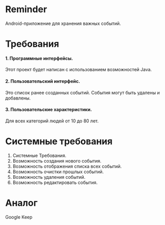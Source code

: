 # Reminder

Android-приложение для хранения важных событий.

# Требования
#### 1. Программные интерфейсы.
Этот проект будет написан с использованием возможностей Java.

#### 2. Пользовательский интерфейс.
Это список ранее созданных событий. События могут быть удалены и добавлены.

#### 3. Пользовательские характеристики.
Для всех категорий людей от 10 до 80 лет.

# Системные требования
1. Системные Требования.
2. Возможность создания нового события.
3. Возможность отображения списка всех событий.
4. Возможность очистки прошлых событий.
5. Возможность удаления событий.
6. Возможность редактировать события.

# Аналог
Google Keep
